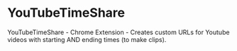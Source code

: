 # YouTubeTimeShare
YouTubeTimeShare - Chrome Extension - Creates custom URLs for Youtube videos with starting AND ending times (to make clips).
